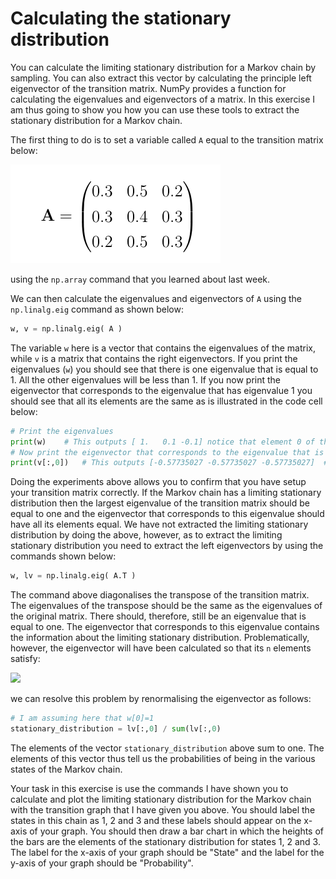 # Calculating the stationary distribution

You can calculate the limiting stationary distribution for a Markov chain by sampling.  You can also extract this vector by calculating the principle left eigenvector of the transition matrix.  NumPy provides a function for calculating the eigenvalues and eigenvectors of a matrix.  In this exercise I am thus going to show you how you can use these tools to extract the stationary distribution for a Markov chain.

The first thing to do is to set a variable called `A` equal to the transition matrix below:

![](matrix.png)

using the `np.array` command that you learned about last week.

We can then calculate the eigenvalues and eigenvectors of `A` using the `np.linalg.eig` command as shown below:

```python
w, v = np.linalg.eig( A )
```

The variable `w` here is a vector that contains the eigenvalues of the matrix, while `v` is a matrix that contains the right eigenvectors.  If you print the eigenvalues (`w`) you should see that there is one eigenvalue that is equal to 1.  All the other eigenvalues will be less than 1.  If you now print the eigenvector that corresponds to the eigenvalue that has eigenvalue 1 you should see that all its elements are the same as is illustrated in the code cell below:

```python
# Print the eigenvalues
print(w)    # This outputs [ 1.   0.1 -0.1] notice that element 0 of this vector of eigenvalues is 1.
# Now print the eigenvector that corresponds to the eigenvalue that is equal to one
print(v[:,0])   # This outputs [-0.57735027 -0.57735027 -0.57735027]  # Notice that all the elements of this eigenvector are the same.
```

Doing the experiments above allows you to confirm that you have setup your transition matrix correctly.  If the Markov chain has a limiting stationary distribution then the largest eigenvalue of the transition matrix should be equal to one and the eigenvector that corresponds to this eigenvalue should have all its elements equal.  We have not extracted the limiting stationary distribution by doing the above, however, as to extract the limiting stationary distribution you need to extract the left eigenvectors by using the commands shown below:

```python
w, lv = np.linalg.eig( A.T )
```

The command above diagonalises the transpose of the transition matrix.  The eigenvalues of the transpose should be the same as the eigenvalues of the original matrix.  There should, therefore, still be an eigenvalue that is equal to one.  The eigenvector that corresponds to this eigenvalue contains the information about the limiting stationary distribution.   Problematically, however, the eigenvector will have been calculated so that its `n` elements satisfy:

![](https://render.githubusercontent.com/render/math?math=\sum_{i=1}^nv_i^2=1)

we can resolve this problem by renormalising the eigenvector as follows:

```python
# I am assuming here that w[0]=1
stationary_distribution = lv[:,0] / sum(lv[:,0)
```

The elements of the vector `stationary_distribution` above sum to one.  The elements of this vector thus tell us the probabilities of being in the various states of the Markov chain.

Your task in this exercise is use the commands I have shown you to calculate and plot the limiting stationary distribution for the Markov chain with the transition graph that I have given you above.  You should label the states in this chain as 1, 2 and 3 and these labels should appear on the x-axis of your graph.  You should then draw a bar chart in which the heights of the bars are the elements of the stationary distribution for states 1, 2 and 3.  The label for the x-axis of your graph should be "State" and the label for the y-axis of your graph should be "Probability".

